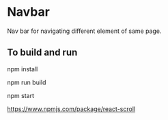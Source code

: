 # Navbar

Nav bar for navigating different element of same page.

## To build and run

npm install

npm run build

npm start

https://www.npmjs.com/package/react-scroll
